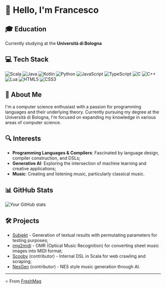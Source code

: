 # 👋 Hello, I'm Francesco

## 🎓 Education
Currently studying at the **Università di Bologna**

## 💻 Tech Stack
![Scala](https://img.shields.io/badge/Scala-%23DC322F.svg?style=for-the-badge&logo=scala&logoColor=white)
![Java](https://img.shields.io/badge/Java-%23ED8B00.svg?style=for-the-badge&logo=openjdk&logoColor=white)
![Kotlin](https://img.shields.io/badge/Kotlin-%237F52FF.svg?style=for-the-badge&logo=kotlin&logoColor=white)
![Python](https://img.shields.io/badge/Python-3670A0?style=for-the-badge&logo=python&logoColor=ffdd54)
![JavaScript](https://img.shields.io/badge/JavaScript-%23323330.svg?style=for-the-badge&logo=javascript&logoColor=%23F7DF1E)
![TypeScript](https://img.shields.io/badge/TypeScript-%23007ACC.svg?style=for-the-badge&logo=typescript&logoColor=white)
![C](https://img.shields.io/badge/C-%2300599C.svg?style=for-the-badge&logo=c&logoColor=white)
![C++](https://img.shields.io/badge/C++-%2300599C.svg?style=for-the-badge&logo=c%2B%2B&logoColor=white)
![Lua](https://img.shields.io/badge/Lua-%232C2D72.svg?style=for-the-badge&logo=lua&logoColor=white)
![HTML5](https://img.shields.io/badge/HTML5-%23E34F26.svg?style=for-the-badge&logo=html5&logoColor=white)
![CSS3](https://img.shields.io/badge/CSS3-%231572B6.svg?style=for-the-badge&logo=css3&logoColor=white)

## 🚀 About Me
I'm a computer science enthusiast with a passion for programming languages and their underlying theory. Currently pursuing my degree at the Università di Bologna, I'm focused on expanding my knowledge in various areas of computer science.

## 🔍 Interests
- **Programming Languages & Compilers**: Fascinated by language design, compiler construction, and DSLs;
- **Generative AI**: Exploring the intersection of machine learning and creative applications;
- **Music**: Creating and listening music, particularly classical music.

## 📊 GitHub Stats
![Your GitHub stats](https://github-readme-stats.vercel.app/api?username=FreshMag&show_icons=true&theme=radical)

## 🛠️ Projects
- [Subjekt](https://github.com/mini-roostico/subjekt) - Generation of textual results with permutating parameters for testing purposes;
- [img2midi](https://github.com/FreshMag/omr-img2midi) - OMR (Optical Music Recognition) for converting sheet music images into MIDI format; 
- [Scooby](https://github.com/roostico/scooby) (contributor) - Internal DSL in Scala for web crawling and scraping;
- [NesGen](https://github.com/roostico/NesGen) (contributor) - NES style music generation through AI.

<!-- ## 🌐 Connect With Me -->
<!-- [![LinkedIn](https://img.shields.io/badge/LinkedIn-%230077B5.svg?style=for-the-badge&logo=linkedin&logoColor=white)](https://linkedin.com/in/yourusername) -->
<!-- Add other social media as needed -->

---

⭐️ From [FreshMag](https://github.com/FreshMag)
